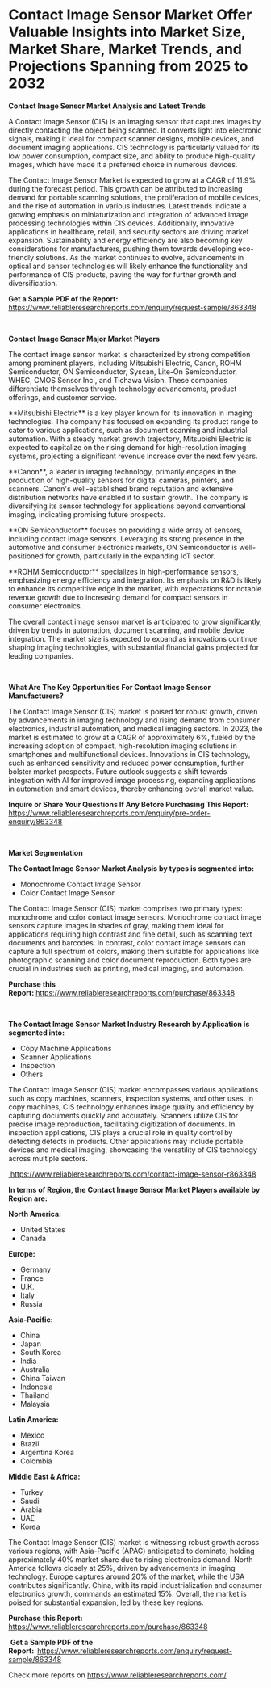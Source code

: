 <p><h1>Contact Image Sensor Market Offer Valuable Insights into Market Size, Market Share, Market Trends, and Projections Spanning from 2025 to 2032</h1></p><p><strong>Contact Image Sensor Market Analysis and Latest Trends</strong></p>
<p><p>A Contact Image Sensor (CIS) is an imaging sensor that captures images by directly contacting the object being scanned. It converts light into electronic signals, making it ideal for compact scanner designs, mobile devices, and document imaging applications. CIS technology is particularly valued for its low power consumption, compact size, and ability to produce high-quality images, which have made it a preferred choice in numerous devices.</p><p>The Contact Image Sensor Market is expected to grow at a CAGR of 11.9% during the forecast period. This growth can be attributed to increasing demand for portable scanning solutions, the proliferation of mobile devices, and the rise of automation in various industries. Latest trends indicate a growing emphasis on miniaturization and integration of advanced image processing technologies within CIS devices. Additionally, innovative applications in healthcare, retail, and security sectors are driving market expansion. Sustainability and energy efficiency are also becoming key considerations for manufacturers, pushing them towards developing eco-friendly solutions. As the market continues to evolve, advancements in optical and sensor technologies will likely enhance the functionality and performance of CIS products, paving the way for further growth and diversification.</p></p>
<p><strong>Get a Sample PDF of the Report:&nbsp;</strong> <a href="https://www.reliableresearchreports.com/enquiry/request-sample/863348?utm_campaign=2201&utm_medium=2&utm_source=Github&utm_content=ia&utm_term=11022025&utm_id=contact-image-sensor">https://www.reliableresearchreports.com/enquiry/request-sample/863348</a></p>
<p>&nbsp;</p>
<p><strong>Contact Image Sensor Major Market Players</strong></p>
<p><p>The contact image sensor market is characterized by strong competition among prominent players, including Mitsubishi Electric, Canon, ROHM Semiconductor, ON Semiconductor, Syscan, Lite-On Semiconductor, WHEC, CMOS Sensor Inc., and Tichawa Vision. These companies differentiate themselves through technology advancements, product offerings, and customer service.</p><p>**Mitsubishi Electric** is a key player known for its innovation in imaging technologies. The company has focused on expanding its product range to cater to various applications, such as document scanning and industrial automation. With a steady market growth trajectory, Mitsubishi Electric is expected to capitalize on the rising demand for high-resolution imaging systems, projecting a significant revenue increase over the next few years.</p><p>**Canon**, a leader in imaging technology, primarily engages in the production of high-quality sensors for digital cameras, printers, and scanners. Canon's well-established brand reputation and extensive distribution networks have enabled it to sustain growth. The company is diversifying its sensor technology for applications beyond conventional imaging, indicating promising future prospects.</p><p>**ON Semiconductor** focuses on providing a wide array of sensors, including contact image sensors. Leveraging its strong presence in the automotive and consumer electronics markets, ON Semiconductor is well-positioned for growth, particularly in the expanding IoT sector.</p><p>**ROHM Semiconductor** specializes in high-performance sensors, emphasizing energy efficiency and integration. Its emphasis on R&D is likely to enhance its competitive edge in the market, with expectations for notable revenue growth due to increasing demand for compact sensors in consumer electronics.</p><p>The overall contact image sensor market is anticipated to grow significantly, driven by trends in automation, document scanning, and mobile device integration. The market size is expected to expand as innovations continue shaping imaging technologies, with substantial financial gains projected for leading companies.</p></p>
<p>&nbsp;</p>
<p><strong>What Are The Key Opportunities For Contact Image Sensor Manufacturers?</strong></p>
<p><p>The Contact Image Sensor (CIS) market is poised for robust growth, driven by advancements in imaging technology and rising demand from consumer electronics, industrial automation, and medical imaging sectors. In 2023, the market is estimated to grow at a CAGR of approximately 6%, fueled by the increasing adoption of compact, high-resolution imaging solutions in smartphones and multifunctional devices. Innovations in CIS technology, such as enhanced sensitivity and reduced power consumption, further bolster market prospects. Future outlook suggests a shift towards integration with AI for improved image processing, expanding applications in automation and smart devices, thereby enhancing overall market value.</p></p>
<p><strong>Inquire or Share Your Questions If Any Before Purchasing This Report:</strong> <a href="https://www.reliableresearchreports.com/enquiry/pre-order-enquiry/863348?utm_campaign=2201&utm_medium=2&utm_source=Github&utm_content=ia&utm_term=11022025&utm_id=contact-image-sensor">https://www.reliableresearchreports.com/enquiry/pre-order-enquiry/863348</a></p>
<p>&nbsp;</p>
<p><strong>Market Segmentation</strong></p>
<p><strong>The Contact Image Sensor Market Analysis by types is segmented into:</strong></p>
<p><ul><li>Monochrome Contact Image Sensor</li><li>Color Contact Image Sensor</li></ul></p>
<p><p>The Contact Image Sensor (CIS) market comprises two primary types: monochrome and color contact image sensors. Monochrome contact image sensors capture images in shades of gray, making them ideal for applications requiring high contrast and fine detail, such as scanning text documents and barcodes. In contrast, color contact image sensors can capture a full spectrum of colors, making them suitable for applications like photographic scanning and color document reproduction. Both types are crucial in industries such as printing, medical imaging, and automation.</p></p>
<p><strong>Purchase this Report:&nbsp;</strong><a href="https://www.reliableresearchreports.com/purchase/863348?utm_campaign=2201&utm_medium=2&utm_source=Github&utm_content=ia&utm_term=11022025&utm_id=contact-image-sensor">https://www.reliableresearchreports.com/purchase/863348</a></p>
<p>&nbsp;</p>
<p><strong>The Contact Image Sensor Market Industry Research by Application is segmented into:</strong></p>
<p><ul><li>Copy Machine Applications</li><li>Scanner Applications</li><li>Inspection</li><li>Others</li></ul></p>
<p><p>The Contact Image Sensor (CIS) market encompasses various applications such as copy machines, scanners, inspection systems, and other uses. In copy machines, CIS technology enhances image quality and efficiency by capturing documents quickly and accurately. Scanners utilize CIS for precise image reproduction, facilitating digitization of documents. In inspection applications, CIS plays a crucial role in quality control by detecting defects in products. Other applications may include portable devices and medical imaging, showcasing the versatility of CIS technology across multiple sectors.</p></p>
<p><a href="https://www.reliableresearchreports.com/contact-image-sensor-r863348?utm_campaign=2201&utm_medium=2&utm_source=Github&utm_content=ia&utm_term=11022025&utm_id=contact-image-sensor">&nbsp;https://www.reliableresearchreports.com/contact-image-sensor-r863348</a></p>
<p><strong>In terms of Region, the Contact Image Sensor Market Players available by Region are:</strong></p>
<p>
    <p> <strong> North America: </strong>
        <ul>
            <li>United States</li>
            <li>Canada</li>
        </ul>
        </p> 
    <p> <strong> Europe: </strong>
        <ul>
            <li>Germany</li>
            <li>France</li>
            <li>U.K.</li>
            <li>Italy</li>
            <li>Russia</li>
        </ul>
        </p> 
    <p> <strong> Asia-Pacific: </strong>
        <ul>
            <li>China</li>
            <li>Japan</li>
            <li>South Korea</li>
            <li>India</li>
            <li>Australia</li>
            <li>China Taiwan</li>
            <li>Indonesia</li>
            <li>Thailand</li>
            <li>Malaysia</li>
        </ul>
        </p> 
    <p> <strong> Latin America: </strong>
        <ul>
            <li>Mexico</li>
            <li>Brazil</li>
            <li>Argentina Korea</li>
            <li>Colombia</li>
        </ul>
        </p> 
    <p> <strong> Middle East & Africa: </strong>
        <ul>
            <li>Turkey</li>
            <li>Saudi</li>
            <li>Arabia</li>
            <li>UAE</li>
            <li>Korea</li>
        </ul>
    </p>
    </p>
<p><p>The Contact Image Sensor (CIS) market is witnessing robust growth across various regions, with Asia-Pacific (APAC) anticipated to dominate, holding approximately 40% market share due to rising electronics demand. North America follows closely at 25%, driven by advancements in imaging technology. Europe captures around 20% of the market, while the USA contributes significantly. China, with its rapid industrialization and consumer electronics growth, commands an estimated 15%. Overall, the market is poised for substantial expansion, led by these key regions.</p></p>
<p><strong>Purchase this Report: </strong><a href="https://www.reliableresearchreports.com/purchase/863348?utm_campaign=2201&utm_medium=2&utm_source=Github&utm_content=ia&utm_term=11022025&utm_id=contact-image-sensor">https://www.reliableresearchreports.com/purchase/863348</a></p>
<p>&nbsp;<strong>Get a Sample PDF of the Report:&nbsp;&nbsp;</strong><a href="https://www.reliableresearchreports.com/enquiry/request-sample/863348?utm_campaign=2201&utm_medium=2&utm_source=Github&utm_content=ia&utm_term=11022025&utm_id=contact-image-sensor">https://www.reliableresearchreports.com/enquiry/request-sample/863348</a></p>
<p><strong></strong></p>
<p>Check more reports on <a href="https://www.reliableresearchreports.com/?utm_campaign=2201&utm_medium=2&utm_source=Github&utm_content=ia&utm_term=11022025&utm_id=contact-image-sensor">https://www.reliableresearchreports.com/</a></p>